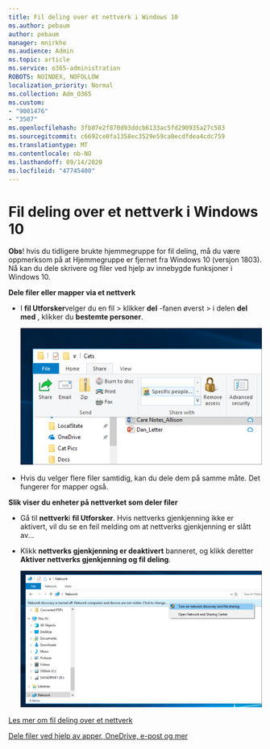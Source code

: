 ```yaml
---
title: Fil deling over et nettverk i Windows 10
ms.author: pebaum
author: pebaum
manager: mnirkhe
ms.audience: Admin
ms.topic: article
ms.service: o365-administration
ROBOTS: NOINDEX, NOFOLLOW
localization_priority: Normal
ms.collection: Adm_O365
ms.custom:
- "9001476"
- "3507"
ms.openlocfilehash: 3fb07e2f870d93ddcb6133ac5fd290935a27c583
ms.sourcegitcommit: c6692ce0fa1358ec3529e59ca0ecdfdea4cdc759
ms.translationtype: MT
ms.contentlocale: nb-NO
ms.lasthandoff: 09/14/2020
ms.locfileid: "47745400"
---
```

# <a name="file-sharing-over-a-network-in-windows-10"></a>Fil deling over et nettverk i Windows 10

**Obs**! hvis du tidligere brukte hjemmegruppe for fil deling, må du være oppmerksom på at Hjemmegruppe er fjernet fra Windows 10 (versjon 1803). Nå kan du dele skrivere og filer ved hjelp av innebygde funksjoner i Windows 10.

**Dele filer eller mapper via et nettverk**

- I **fil Utforsker**velger du en fil > klikker **del** -fanen øverst > i delen **del med** , klikker du **bestemte personer**.

    ![Dele en fil med bestemte personer.](media/share-with-specific-people.png)
          
- Hvis du velger flere filer samtidig, kan du dele dem på samme måte. Det fungerer for mapper også.

**Slik viser du enheter på nettverket som deler filer**

- Gå til **nettverk**i **fil Utforsker**. Hvis nettverks gjenkjenning ikke er aktivert, vil du se en feil melding om at nettverks gjenkjenning er slått av...

- Klikk **nettverks gjenkjenning er deaktivert** banneret, og klikk deretter **Aktiver nettverks gjenkjenning og fil deling**.

    ![Slå på nettverks gjenkjenning og fil deling.](media/turn-on-network-discovery.png)

[Les mer om fil deling over et nettverk](https://support.microsoft.com/help/4092694/windows-10-file-sharing-over-a-network)

[Dele filer ved hjelp av apper, OneDrive, e-post og mer](https://support.microsoft.com/help/4027674/windows-10-share-files-in-file-explorer)
